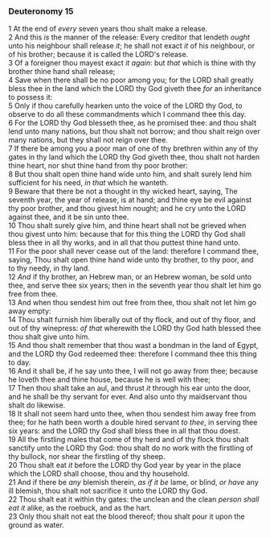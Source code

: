 ### Deuteronomy 15

1 At the end of *every* seven years thou shalt make a release.  
2 And this *is* the manner of the release: Every creditor that lendeth *ought* unto his neighbour shall release *it*; he shall not exact *it* of his neighbour, or of his brother; because it is called the LORD's release.  
3 Of a foreigner thou mayest exact *it again*: but *that* which is thine with thy brother thine hand shall release;  
4 Save when there shall be no poor among you; for the LORD shall greatly bless thee in the land which the LORD thy God giveth thee *for* an inheritance to possess it:  
5 Only if thou carefully hearken unto the voice of the LORD thy God, to observe to do all these commandments which I command thee this day.  
6 For the LORD thy God blesseth thee, as he promised thee: and thou shalt lend unto many nations, but thou shalt not borrow; and thou shalt reign over many nations, but they shall not reign over thee.  
7 If there be among you a poor man of one of thy brethren within any of thy gates in thy land which the LORD thy God giveth thee, thou shalt not harden thine heart, nor shut thine hand from thy poor brother:  
8 But thou shalt open thine hand wide unto him, and shalt surely lend him sufficient for his need, *in that* which he wanteth.  
9 Beware that there be not a thought in thy wicked heart, saying, The seventh year, the year of release, is at hand; and thine eye be evil against thy poor brother, and thou givest him nought; and he cry unto the LORD against thee, and it be sin unto thee.  
10 Thou shalt surely give him, and thine heart shall not be grieved when thou givest unto him: because that for this thing the LORD thy God shall bless thee in all thy works, and in all that thou puttest thine hand unto.  
11 For the poor shall never cease out of the land: therefore I command thee, saying, Thou shalt open thine hand wide unto thy brother, to thy poor, and to thy needy, in thy land.  
12 *And* if thy brother, an Hebrew man, or an Hebrew woman, be sold unto thee, and serve thee six years; then in the seventh year thou shalt let him go free from thee.  
13 And when thou sendest him out free from thee, thou shalt not let him go away empty:  
14 Thou shalt furnish him liberally out of thy flock, and out of thy floor, and out of thy winepress: *of that* wherewith the LORD thy God hath blessed thee thou shalt give unto him.  
15 And thou shalt remember that thou wast a bondman in the land of Egypt, and the LORD thy God redeemed thee: therefore I command thee this thing to day.  
16 And it shall be, if he say unto thee, I will not go away from thee; because he loveth thee and thine house, because he is well with thee;  
17 Then thou shalt take an aul, and thrust *it* through his ear unto the door, and he shall be thy servant for ever. And also unto thy maidservant thou shalt do likewise.  
18 It shall not seem hard unto thee, when thou sendest him away free from thee; for he hath been worth a double hired servant *to thee*, in serving thee six years: and the LORD thy God shall bless thee in all that thou doest.  
19 All the firstling males that come of thy herd and of thy flock thou shalt sanctify unto the LORD thy God: thou shalt do no work with the firstling of thy bullock, nor shear the firstling of thy sheep.  
20 Thou shalt eat *it* before the LORD thy God year by year in the place which the LORD shall choose, thou and thy household.  
21 And if there be *any* blemish therein, *as if it be* lame, or blind, *or have* any ill blemish, thou shalt not sacrifice it unto the LORD thy God.  
22 Thou shalt eat it within thy gates: the unclean and the clean *person shall eat it* alike, as the roebuck, and as the hart.  
23 Only thou shalt not eat the blood thereof; thou shalt pour it upon the ground as water.  
